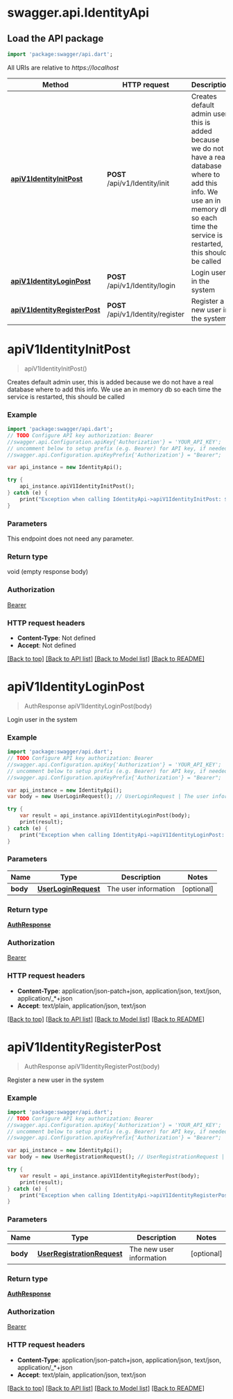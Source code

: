 # swagger.api.IdentityApi

## Load the API package
```dart
import 'package:swagger/api.dart';
```

All URIs are relative to *https://localhost*

Method | HTTP request | Description
------------- | ------------- | -------------
[**apiV1IdentityInitPost**](IdentityApi.md#apiV1IdentityInitPost) | **POST** /api/v1/Identity/init | Creates default admin user, this is added because we do not have a real database where to add this info.  We use an in memory db so each time the service is restarted, this should be called
[**apiV1IdentityLoginPost**](IdentityApi.md#apiV1IdentityLoginPost) | **POST** /api/v1/Identity/login | Login user in the system
[**apiV1IdentityRegisterPost**](IdentityApi.md#apiV1IdentityRegisterPost) | **POST** /api/v1/Identity/register | Register a new user in the system


# **apiV1IdentityInitPost**
> apiV1IdentityInitPost()

Creates default admin user, this is added because we do not have a real database where to add this info.  We use an in memory db so each time the service is restarted, this should be called

### Example 
```dart
import 'package:swagger/api.dart';
// TODO Configure API key authorization: Bearer
//swagger.api.Configuration.apiKey{'Authorization'} = 'YOUR_API_KEY';
// uncomment below to setup prefix (e.g. Bearer) for API key, if needed
//swagger.api.Configuration.apiKeyPrefix{'Authorization'} = "Bearer";

var api_instance = new IdentityApi();

try { 
    api_instance.apiV1IdentityInitPost();
} catch (e) {
    print("Exception when calling IdentityApi->apiV1IdentityInitPost: $e\n");
}
```

### Parameters
This endpoint does not need any parameter.

### Return type

void (empty response body)

### Authorization

[Bearer](../README.md#Bearer)

### HTTP request headers

 - **Content-Type**: Not defined
 - **Accept**: Not defined

[[Back to top]](#) [[Back to API list]](../README.md#documentation-for-api-endpoints) [[Back to Model list]](../README.md#documentation-for-models) [[Back to README]](../README.md)

# **apiV1IdentityLoginPost**
> AuthResponse apiV1IdentityLoginPost(body)

Login user in the system

### Example 
```dart
import 'package:swagger/api.dart';
// TODO Configure API key authorization: Bearer
//swagger.api.Configuration.apiKey{'Authorization'} = 'YOUR_API_KEY';
// uncomment below to setup prefix (e.g. Bearer) for API key, if needed
//swagger.api.Configuration.apiKeyPrefix{'Authorization'} = "Bearer";

var api_instance = new IdentityApi();
var body = new UserLoginRequest(); // UserLoginRequest | The user information

try { 
    var result = api_instance.apiV1IdentityLoginPost(body);
    print(result);
} catch (e) {
    print("Exception when calling IdentityApi->apiV1IdentityLoginPost: $e\n");
}
```

### Parameters

Name | Type | Description  | Notes
------------- | ------------- | ------------- | -------------
 **body** | [**UserLoginRequest**](UserLoginRequest.md)| The user information | [optional] 

### Return type

[**AuthResponse**](AuthResponse.md)

### Authorization

[Bearer](../README.md#Bearer)

### HTTP request headers

 - **Content-Type**: application/json-patch+json, application/json, text/json, application/_*+json
 - **Accept**: text/plain, application/json, text/json

[[Back to top]](#) [[Back to API list]](../README.md#documentation-for-api-endpoints) [[Back to Model list]](../README.md#documentation-for-models) [[Back to README]](../README.md)

# **apiV1IdentityRegisterPost**
> AuthResponse apiV1IdentityRegisterPost(body)

Register a new user in the system

### Example 
```dart
import 'package:swagger/api.dart';
// TODO Configure API key authorization: Bearer
//swagger.api.Configuration.apiKey{'Authorization'} = 'YOUR_API_KEY';
// uncomment below to setup prefix (e.g. Bearer) for API key, if needed
//swagger.api.Configuration.apiKeyPrefix{'Authorization'} = "Bearer";

var api_instance = new IdentityApi();
var body = new UserRegistrationRequest(); // UserRegistrationRequest | The new user information

try { 
    var result = api_instance.apiV1IdentityRegisterPost(body);
    print(result);
} catch (e) {
    print("Exception when calling IdentityApi->apiV1IdentityRegisterPost: $e\n");
}
```

### Parameters

Name | Type | Description  | Notes
------------- | ------------- | ------------- | -------------
 **body** | [**UserRegistrationRequest**](UserRegistrationRequest.md)| The new user information | [optional] 

### Return type

[**AuthResponse**](AuthResponse.md)

### Authorization

[Bearer](../README.md#Bearer)

### HTTP request headers

 - **Content-Type**: application/json-patch+json, application/json, text/json, application/_*+json
 - **Accept**: text/plain, application/json, text/json

[[Back to top]](#) [[Back to API list]](../README.md#documentation-for-api-endpoints) [[Back to Model list]](../README.md#documentation-for-models) [[Back to README]](../README.md)

